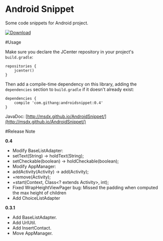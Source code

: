 # Android Snippet
Some code snippets for Android project.

[ ![Download](https://api.bintray.com/packages/msdx/maven/AndroidSnippet/images/download.svg) ](https://bintray.com/msdx/maven/AndroidSnippet/_latestVersion)

#Usage

Make sure you declare the JCenter repository in your project's `build.gradle`:

    repositories {
        jcenter()
    }

Then add a compile-time dependency on this library, adding the `dependencies` section to `build.gradle` if it doesn't already exist:

    dependencies {
        compile 'com.githang:androidsnippet:0.4'
    }

JavaDoc: [http://msdx.github.io/AndroidSnippet/](http://msdx.github.io/AndroidSnippet/)
    
#Release Note

**0.4**
- Modify BaseListAdapter:
 - setText(String) -> holdText(String);
 - setCheckable(boolean) -> holdCheckable(boolean);
- Modify AppManager:
 - addActivity(Activity) -> add(Activity);
 - +remove(Activity);
 - +start(Context, Class<? extends Activity>, int);
- Fixed WrapHeightViewPager bug: Missed the padding when computed the max height of children
- Add ChoiceListAdapter

**0.3.1**
- Add BaseListAdapter.
- Add UrlUtil.
- Add InsertContact.
- Move AppManager.

